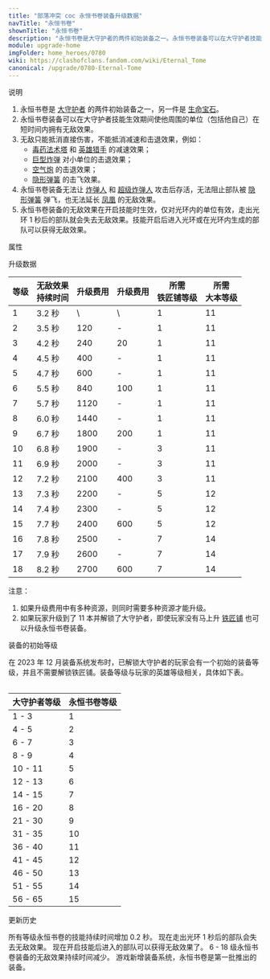 ```yaml
---
title: "部落冲突 coc 永恒书卷装备升级数据"
navTitle: "永恒书卷"
shownTitle: "永恒书卷"
description: "永恒书卷是大守护者的两件初始装备之一。永恒书卷装备可以在大守护者技能生效期间使他周围的单位（包括他自己）在短时间内拥有无敌效果。无敌只能抵消直接伤害，不能抵消减速和击退效果。"
module: upgrade-home
imgFolder: home_heroes/0780
wiki: https://clashofclans.fandom.com/wiki/Eternal_Tome
canonical: /upgrade/0780-Eternal-Tome
---
```


<UnitInfo :folder="$frontmatter.imgFolder" imgSrc="Eternal_Tome_info.png" :imgAlt="$frontmatter.navTitle" description="大守护者和附近所有友军单位免疫伤害。" />

<SmallTitle>说明</SmallTitle>

1. 永恒书卷是 [大守护者](/upgrade/0202-Grand-Warden) 的两件初始装备之一，另一件是 [生命宝石](/upgrade/0781-Life-Gem)。
2. 永恒书卷装备可以在大守护者技能生效期间使他周围的单位（包括他自己）在短时间内拥有无敌效果。
3. 无敌只能抵消直接伤害，不能抵消减速和击退效果，例如：
   - [毒药法术塔](/upgrade/0311-Spell-Tower) 和 [英雄猎手](/upgrade/0088-Headhunter) 的减速效果；
   - [巨型炸弹](/upgrade/0383-Giant-Bomb) 对小单位的击退效果；
   - [空气炮](/upgrade/0306-Air-Sweeper) 的击退效果；
   - [隐形弹簧](/upgrade/0381-Spring-Trap) 的击飞效果。
4. 永恒书卷装备无法让 [炸弹人](/upgrade/0004-Wall-Breaker) 和 [超级炸弹人](/upgrade/0603-Super-Wall-Breaker) 攻击后存活，无法阻止部队被 [隐形弹簧](/upgrade/0381-Spring-Trap) 弹飞，也无法延长 [凤凰](/upgrade/0287-Phoenix) 的无敌效果。
5. 永恒书卷装备的无敌效果在开启技能时生效，仅对光环内的单位有效，走出光环 1 秒后的部队就会失去无敌效果。技能开启后进入光环或在光环内生成的部队可以获得无敌效果。

<SmallTitle>属性</SmallTitle>

<UnitProperties>
    <UnitProperty pKey="技能类型" pValue="主动技能" />
    <UnitProperty pKey="装备稀有度" pValue="普通" />
    <UnitProperty pKey="解锁条件" pValue="有大守护者即可" />
</UnitProperties>

<SmallTitle>升级数据</SmallTitle>

<script setup>
const tableExtraInfo = [
    {
        "column": 2,
        "type": "cost",
        "icon": "Shiny_Ore",
        "noGoldPass": true
    },
    {
        "column": 3,
        "type": "cost",
        "icon": "Glowy_Ore",
        "noGoldPass": true
    }
];
</script>

<UnitTable :tableExtraInfo="tableExtraInfo">

| 等级 |无敌效果<br>持续时间| 升级费用|升级费用|所需<br>铁匠铺等级|所需<br>大本等级|
| ---- |        ---       |   ---  |  ---  |       ---       |       ---      |
|   1  |       3.2 秒     |    \   |   \   |        1        |       11       |
|   2  |       3.5 秒     |   120  |   -   |        1        |       11       |
|   3  |       4.2 秒     |   240  |   20  |        1        |       11       |
|   4  |       4.5 秒     |   400  |   -   |        1        |       11       |
|   5  |       4.7 秒     |   600  |   -   |        1        |       11       |
|   6  |       5.5 秒     |   840  |  100  |        1        |       11       |
|   7  |       5.7 秒     |  1120  |   -   |        1        |       11       |
|   8  |       6.0 秒     |  1440  |   -   |        1        |       11       |
|   9  |       6.7 秒     |  1800  |  200  |        1        |       11       |
|  10  |       6.8 秒     |  1900  |   -   |        3        |       11       |
|  11  |       6.9 秒     |  2000  |   -   |        3        |       11       |
|  12  |       7.2 秒     |  2100  |  400  |        3        |       11       |
|  13  |       7.3 秒     |  2200  |   -   |        5        |       12       |
|  14  |       7.4 秒     |  2300  |   -   |        5        |       12       |
|  15  |       7.7 秒     |  2400  |  600  |        5        |       12       |
|  16  |       7.8 秒     |  2500  |   -   |        7        |       14       |
|  17  |       7.9 秒     |  2600  |   -   |        7        |       14       |
|  18  |       8.2 秒     |  2700  |  600  |        7        |       14       |
</UnitTable>

注意：

1. 如果升级费用中有多种资源，则同时需要多种资源才能升级。<br>
2. 如果玩家升级到了 11 本并解锁了大守护者，即使玩家没有马上升 [铁匠铺](/upgrade/0488-Blacksmith) 也可以升级永恒书卷装备。

<SmallTitle>装备的初始等级</SmallTitle>

在 2023 年 12 月装备系统发布时，已解锁大守护者的玩家会有一个初始的装备等级，并且不需要解锁铁匠铺。装备等级与玩家的英雄等级相关，具体如下表。

<Table maxWidth="25rem">

| 大守护者等级 | 永恒书卷等级 |
|     ---     |     ---     |
|    1 - 3    |      1      |
|    4 - 5    |      2      |
|    6 - 7    |      3      |
|    8 - 9    |      4      |
|   10 - 11   |      5      |
|   12 - 13   |      6      |
|   14 - 15   |      7      |
|   16 - 20   |      8      |
|   21 - 30   |      9      |
|   31 - 35   |     10      |
|   36 - 40   |     11      |
|   41 - 45   |     12      |
|   46 - 50   |     13      |
|   51 - 55   |     14      |
|   56 - 65   |     15      |
</Table>

<SmallTitle>更新历史</SmallTitle>

<Timeline>
    <TimelineItem date="2025/06/16">
        <TimelineRow>所有等级永恒书卷的技能持续时间增加 0.2 秒。</TimelineRow>
        <TimelineRow>现在走出光环 1 秒后的部队会失去无敌效果。</TimelineRow>
        <TimelineRow>现在开启技能后进入的部队可以获得无敌效果了。</TimelineRow>
    </TimelineItem>
    <TimelineItem date="2024/09/09">
        <TimelineRow>6 - 18 级永恒书卷装备的无敌效果持续时间减少。</TimelineRow>
    </TimelineItem>
    <TimelineItem date="2023/12/12">
        <TimelineRow>游戏新增装备系统，永恒书卷是第一批推出的装备。</TimelineRow>
    </TimelineItem>
    <TimelineItem :historyBottom="true" />
</Timeline>